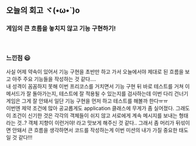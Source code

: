 ## 오늘의 회고 ヾ(•ω•`)o

### 게임의 큰 흐름을 놓치지 않고 기능 구현하기!

<br>

### 느낀점 😃

사실 어제 약속이 있어서 기능 구현을 초반만 하고 가서 오늘에서야 제대로 된 흐름을 보고 아주 주요 기능들을 작성하는 것 같다....
<br>
내 성격이 꼼꼼하지 못해 이번 프리코스를 거치면서 기능 구현 뒤 바로 테스트를 거쳐 이 메서드가 잘 돌아가는지, 테스트에 잘 적용될 수 있는지를 검사하는데 이번 다리 건너기 게임은 그게 잘 안돼서 일단 기능 구현을 먼저 하고 테스트를 해볼까 한다ㅠㅠ
<br>
이번엔 제약 조건에 많아 공교롭게도 application 클래스에 무게가 좀 실어졌다. 그래도 이 조건이 신기한 것은 각각의 객체들이 쉬지 않고 서로에게 계속 메시지를 보내는 형태라는 것..? 객체 지향이 이런거야! 라고 맛보게 해주신 것 같다.. 그래서 좀 머리가 뒤섞이면 안돼서 큰 흐름을 생각하면서 코드를 작성하는게 이번 미션의 내가 가질 중요한 태도일 것 같다!!!
